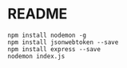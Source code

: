 # README

```
npm install nodemon -g
npm install jsonwebtoken --save
npm install express --save
nodemon index.js
```
